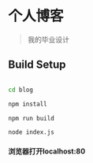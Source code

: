 # 个人博客

> 我的毕业设计

## Build Setup 

``` bash

cd blog

npm install

npm run build

node index.js

```
#### 浏览器打开localhost:80